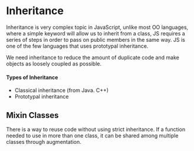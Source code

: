 # Inheritance

Inheritance is very complex topic in JavaScript, unlike most OO languages, where a simple keyword will allow us to inherit from a class, JS requires a series of steps in order to pass on public members in the same way. JS is one of the few languages that uses prototypal inheritance.

We need inheritance to reduce the amount of duplicate code and make objects as loosely coupled as possible.

#### Types of Inheritance 
- Classical inheritance (from Java. C++)
- Prototypal inheritance

## Mixin Classes

There is a way to reuse code without using strict inheritance. If a function needed to use in more than one class, it can be shared among multiple classes through augmentation.

